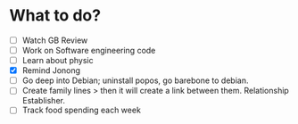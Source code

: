 # What to do?
- [ ] Watch GB Review
- [ ] Work on Software engineering code
- [ ] Learn about physic
- [x] Remind Jonong
- [ ] Go deep into Debian; uninstall popos, go barebone to debian.
- [ ] Create family lines > then it will create a link between them. Relationship Establisher.
- [ ] Track food spending each week